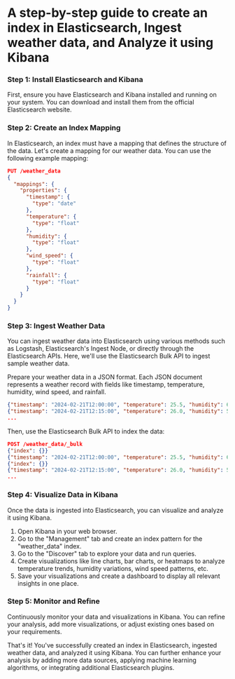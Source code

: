 # A step-by-step guide to create an index in Elasticsearch, Ingest weather data, and Analyze it using Kibana

### Step 1: Install Elasticsearch and Kibana

First, ensure you have Elasticsearch and Kibana installed and running on your system. You can download and install them from the official Elasticsearch website.

### Step 2: Create an Index Mapping

In Elasticsearch, an index must have a mapping that defines the structure of the data. Let's create a mapping for our weather data. You can use the following example mapping:

```json
PUT /weather_data
{
  "mappings": {
    "properties": {
      "timestamp": {
        "type": "date"
      },
      "temperature": {
        "type": "float"
      },
      "humidity": {
        "type": "float"
      },
      "wind_speed": {
        "type": "float"
      },
      "rainfall": {
        "type": "float"
      }
    }
  }
}
```

### Step 3: Ingest Weather Data

You can ingest weather data into Elasticsearch using various methods such as Logstash, Elasticsearch's Ingest Node, or directly through the Elasticsearch APIs. Here, we'll use the Elasticsearch Bulk API to ingest sample weather data.

Prepare your weather data in a JSON format. Each JSON document represents a weather record with fields like timestamp, temperature, humidity, wind speed, and rainfall.

```json
{"timestamp": "2024-02-21T12:00:00", "temperature": 25.5, "humidity": 60.0, "wind_speed": 10.2, "rainfall": 0.0}
{"timestamp": "2024-02-21T12:15:00", "temperature": 26.0, "humidity": 58.0, "wind_speed": 9.8, "rainfall": 0.1}
...
```

Then, use the Elasticsearch Bulk API to index the data:

```json
POST /weather_data/_bulk
{"index": {}}
{"timestamp": "2024-02-21T12:00:00", "temperature": 25.5, "humidity": 60.0, "wind_speed": 10.2, "rainfall": 0.0}
{"index": {}}
{"timestamp": "2024-02-21T12:15:00", "temperature": 26.0, "humidity": 58.0, "wind_speed": 9.8, "rainfall": 0.1}
...
```

### Step 4: Visualize Data in Kibana

Once the data is ingested into Elasticsearch, you can visualize and analyze it using Kibana.

1. Open Kibana in your web browser.
2. Go to the "Management" tab and create an index pattern for the "weather_data" index.
3. Go to the "Discover" tab to explore your data and run queries.
4. Create visualizations like line charts, bar charts, or heatmaps to analyze temperature trends, humidity variations, wind speed patterns, etc.
5. Save your visualizations and create a dashboard to display all relevant insights in one place.

### Step 5: Monitor and Refine

Continuously monitor your data and visualizations in Kibana. You can refine your analysis, add more visualizations, or adjust existing ones based on your requirements.

That's it! You've successfully created an index in Elasticsearch, ingested weather data, and analyzed it using Kibana. You can further enhance your analysis by adding more data sources, applying machine learning algorithms, or integrating additional Elasticsearch plugins.
